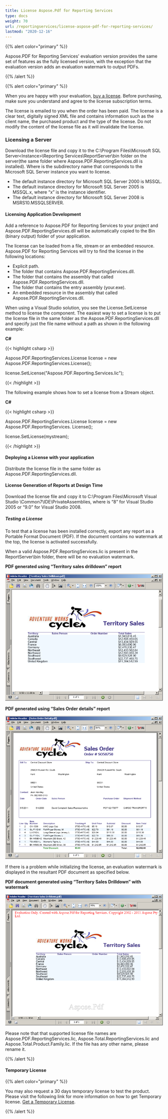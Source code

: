 ```yaml
---
title: License Aspose.Pdf for Reporting Services
type: docs
weight: 70
url: /reportingservices/license-aspose-pdf-for-reporting-services/
lastmod: "2020-12-16"
---
```


{{% alert color="primary" %}}

Aspose.PDF for Reporting Services' evaluation version provides the same set of features as the fully licensed version, with the exception that the evaluation version adds an evaluation watermark to output PDFs.

{{% /alert %}}

{{% alert color="primary" %}}

When you are happy with your evaluation, [buy a license](http://www.aspose.com/purchase/default.aspx). Before purchasing, make sure you understand and agree to the license subscription terms.

The license is emailed to you when the order has been paid. The license is a clear text, digitally signed XML file and contains information such as the client name, the purchased product and the type of the license. Do not modify the content of the license file as it will invalidate the license.
### **Licensing a Server**
Download the license file and copy it to the C:\Program Files\Microsoft SQL Server\<Instance>\Reporting Services\ReportServer\bin folder on the server(the same folder where Aspose.PDF.ReportingServices.dll is installed).
Where <Instance> is the subdirectory name that corresponds to the Microsoft SQL Server instance you want to license.

- The default instance directory for Microsoft SQL Server 2000 is MSSQL.
- The default instance directory for Microsoft SQL Server 2005 is MSSQL.x, where “x” is the instance identifier.
- The default instance directory for Microsoft SQL Server 2008 is MSRS10.MSSQLSERVER.
#### **Licensing Application Development**
Add a reference to Aspose.PDF for Reporting Services to your project and Aspose.PDF.ReportingServices.dll will be automatically copied to the Bin (binary output) folder of your application.

The license can be loaded from a file, stream or an embedded resource. Aspose.PDF for Reporting Services will try to find the license in the following locations:

- Explicit path.
- The folder that contains Aspose.PDF.ReportingServices.dll.
- The folder that contains the assembly that called Aspose.PDF.ReportingServices.dll.
- The folder that contains the entry assembly (your.exe).
- An embedded resource in the assembly that called Aspose.PDF.ReportingServices.dll.

When using a Visual Studio solution, you see the License.SetLicense method to license the component. The easiest way to set a license is to put the license file in the same folder as the Aspose.PDF.ReportingServices.dll and specify just the file name without a path as shown in the following example:

**C#**

{{< highlight csharp >}}

 Aspose.PDF.ReportingServices.License license = new Aspose.PDF.ReportingServices.License();

license.SetLicense("Aspose.PDF.Reporting.Services.lic");

{{< /highlight >}}

The following example shows how to set a license from a Stream object.

**C#**

{{< highlight csharp >}}

 Aspose.PDF.ReportingServices.License license = new Aspose.PDF.ReportingServices. License();

license.SetLicense(mystream);

{{< /highlight >}}
#### **Deploying a License with your application**
Distribute the license file in the same folder as Aspose.PDF.ReportingServices.dll.
#### **License Generation of Reports at Design Time**
Download the license file and copy it to C:\Program Files\Microsoft Visual Studio <Version>\Common7\IDE\PrivateAssemblies, where <Version> is “8” for Visual Studio 2005 or “9.0” for Visual Studio 2008.
##### **Testing a License**
To test that a license has been installed correctly, export any report as a Portable Format Document (PDF). If the document contains no watermark at the top, the license is activated successfully.

When a valid Aspose.PDF.ReportingServices.lic is present in the ReportServer\bin folder, there will be no evaluation watermark.

**PDF generated using “Territory sales drilldown” report**

![todo:image_alt_text](license-aspose-pdf-for-reporting-services_1.png)



**PDF generated using “Sales Order details” report**

![todo:image_alt_text](license-aspose-pdf-for-reporting-services_2.png)

If there is a problem while initializing the license, an evaluation watermark is displayed in the resultant PDF document as specified below.

**PDF document generated using “Territory Sales Drilldown” with watermark**

![todo:image_alt_text](license-aspose-pdf-for-reporting-services_3.png)

Please note that that supported license file names are Aspose.PDF.ReportingServices.lic, Aspose.Total.ReportingServices.lic and Aspose.Total.Product.Family.lic. If the file has any other name, please rename it.

{{% /alert %}}

#### **Temporary License**
{{% alert color="primary" %}}

You may also request a 30 days temporary license to test the product. Please visit the following link for more information on how to get Temporary license. [Get a Temporary License](http://www.aspose.com/corporate/purchase/temporary-license.aspx).

{{% /alert %}}
